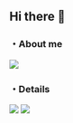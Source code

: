 ## Hi there 👋

### ・About me

![](http://github-profile-summary-cards.vercel.app/api/cards/profile-details?username=abdrhmniqbal&theme=react)

### ・Details
![](http://github-profile-summary-cards.vercel.app/api/cards/stats?username=abdrhmniqbal&theme=react)
![](http://github-profile-summary-cards.vercel.app/api/cards/most-commit-language?username=abdrhmniqbal&theme=react)
